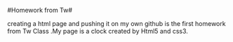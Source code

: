 #Homework from Tw#

creating a html page and pushing it on my own github is the first homework from Tw Class .My page is a clock created by Html5 and css3.
